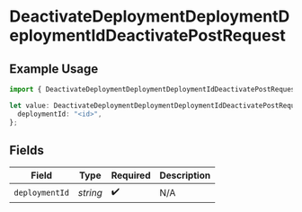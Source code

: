 # DeactivateDeploymentDeploymentDeploymentIdDeactivatePostRequest

## Example Usage

```typescript
import { DeactivateDeploymentDeploymentDeploymentIdDeactivatePostRequest } from "comfydeploy/models/operations";

let value: DeactivateDeploymentDeploymentDeploymentIdDeactivatePostRequest = {
  deploymentId: "<id>",
};
```

## Fields

| Field              | Type               | Required           | Description        |
| ------------------ | ------------------ | ------------------ | ------------------ |
| `deploymentId`     | *string*           | :heavy_check_mark: | N/A                |